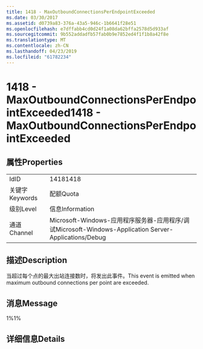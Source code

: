 ```yaml
---
title: 1418 - MaxOutboundConnectionsPerEndpointExceeded
ms.date: 03/30/2017
ms.assetid: d0739a83-376a-43a5-946c-1b6641f28e51
ms.openlocfilehash: e7dffabb4cd0d24f1a08da62bffa2578d5d933af
ms.sourcegitcommit: 9b552addadfb57fab0b9e7852ed4f1f1b8a42f8e
ms.translationtype: MT
ms.contentlocale: zh-CN
ms.lasthandoff: 04/23/2019
ms.locfileid: "61782234"
---
```

# <a name="1418---maxoutboundconnectionsperendpointexceeded"></a><span data-ttu-id="23e80-102">1418 - MaxOutboundConnectionsPerEndpointExceeded</span><span class="sxs-lookup"><span data-stu-id="23e80-102">1418 - MaxOutboundConnectionsPerEndpointExceeded</span></span>
## <a name="properties"></a><span data-ttu-id="23e80-103">属性</span><span class="sxs-lookup"><span data-stu-id="23e80-103">Properties</span></span>  
  
|||  
|-|-|  
|<span data-ttu-id="23e80-104">Id</span><span class="sxs-lookup"><span data-stu-id="23e80-104">ID</span></span>|<span data-ttu-id="23e80-105">1418</span><span class="sxs-lookup"><span data-stu-id="23e80-105">1418</span></span>|  
|<span data-ttu-id="23e80-106">关键字</span><span class="sxs-lookup"><span data-stu-id="23e80-106">Keywords</span></span>|<span data-ttu-id="23e80-107">配额</span><span class="sxs-lookup"><span data-stu-id="23e80-107">Quota</span></span>|  
|<span data-ttu-id="23e80-108">级别</span><span class="sxs-lookup"><span data-stu-id="23e80-108">Level</span></span>|<span data-ttu-id="23e80-109">信息</span><span class="sxs-lookup"><span data-stu-id="23e80-109">Information</span></span>|  
|<span data-ttu-id="23e80-110">通道</span><span class="sxs-lookup"><span data-stu-id="23e80-110">Channel</span></span>|<span data-ttu-id="23e80-111">Microsoft-Windows-应用程序服务器-应用程序/调试</span><span class="sxs-lookup"><span data-stu-id="23e80-111">Microsoft-Windows-Application Server-Applications/Debug</span></span>|  
  
## <a name="description"></a><span data-ttu-id="23e80-112">描述</span><span class="sxs-lookup"><span data-stu-id="23e80-112">Description</span></span>  
 <span data-ttu-id="23e80-113">当超过每个点的最大出站连接数时，将发出此事件。</span><span class="sxs-lookup"><span data-stu-id="23e80-113">This event is emitted when maximum outbound connections per point are exceeded.</span></span>  
  
## <a name="message"></a><span data-ttu-id="23e80-114">消息</span><span class="sxs-lookup"><span data-stu-id="23e80-114">Message</span></span>  
 <span data-ttu-id="23e80-115">1%</span><span class="sxs-lookup"><span data-stu-id="23e80-115">1%</span></span>  
  
## <a name="details"></a><span data-ttu-id="23e80-116">详细信息</span><span class="sxs-lookup"><span data-stu-id="23e80-116">Details</span></span>
